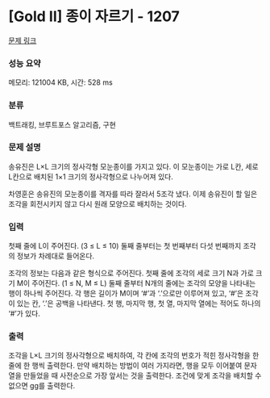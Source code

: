 # [Gold II] 종이 자르기 - 1207 

[문제 링크](https://www.acmicpc.net/problem/1207) 

### 성능 요약

메모리: 121004 KB, 시간: 528 ms

### 분류

백트래킹, 브루트포스 알고리즘, 구현

### 문제 설명

<p>송유진은 L×L 크기의 정사각형 모눈종이를 가지고 있다. 이 모눈종이는 가로 L칸, 세로 L칸으로 배치된 1×1 크기의 정사각형으로 나누어져 있다.</p>

<p>차영훈은 송유진의 모눈종이를 격자를 따라 잘라서 5조각 냈다. 이제 송유진이 할 일은 조각을 회전시키지 않고 다시 원래 모양으로 배치하는 것이다.</p>

### 입력 

 <p>첫째 줄에 L이 주어진다. (3 ≤ L ≤ 10) 둘째 줄부터는 첫 번째부터 다섯 번째까지 조각의 정보가 차례대로 들어온다.</p>

<p>조각의 정보는 다음과 같은 형식으로 주어진다. 첫째 줄에 조각의 세로 크기 N과 가로 크기 M이 주어진다. (1 ≤ N, M ≤ L) 둘째 줄부터 N개의 줄에는 조각의 모양을 나타내는 행이 하나씩 주어진다. 각 행은 길이가 M이며 ‘#’과 ‘.’으로만 이루어져 있고, ‘#’은 조각이 있는 칸, ‘.’은 공백을 나타낸다. 첫 행, 마지막 행, 첫 열, 마지막 열에는 적어도 하나의 ‘#’가 있다.</p>

### 출력 

 <p>조각을 L×L 크기의 정사각형으로 배치하여, 각 칸에 조각의 번호가 적힌 정사각형을 한 줄에 한 행씩 출력한다. 만약 배치하는 방법이 여러 가지라면, 행을 모두 이어붙여 문자열을 만들었을 때 사전순으로 가장 앞서는 것을 출력한다. 조건에 맞게 조각을 배치할 수 없으면 gg를 출력한다.</p>

